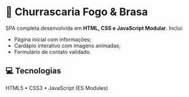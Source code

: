 # 🍖 Churrascaria Fogo & Brasa

SPA completa desenvolvida em **HTML, CSS e JavaScript Modular**.
Inclui:
- Página inicial com informações;
- Cardápio interativo com imagens animadas;
- Formulário de contato validado.

## 💻 Tecnologias
HTML5 • CSS3 • JavaScript (ES Modules)
